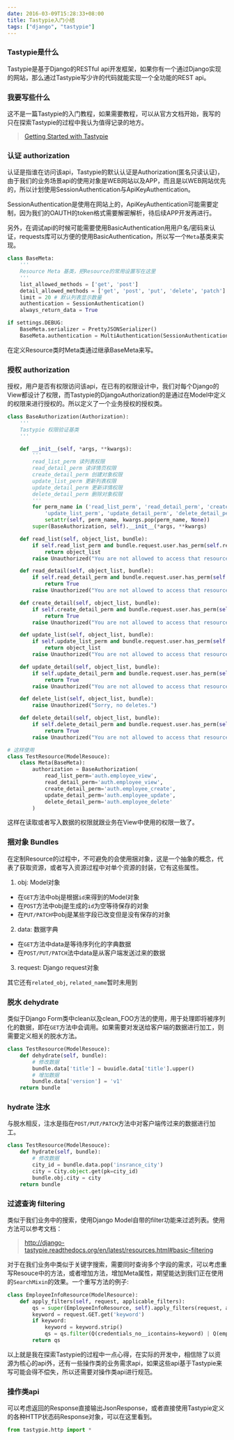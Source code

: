 ```yaml
---
date: 2016-03-09T15:28:33+08:00
title: Tastypie入门小结
tags: ["django", "tastypie"]
---
```


### Tastypie是什么

Tastypie是基于Django的RESTful api开发框架，如果你有一个通过Django实现的网站，那么通过Tastypie写少许的代码就能实现一个全功能的REST api。

### 我要写些什么

这不是一篇Tastypie的入门教程，如果需要教程，可以从官方文档开始，我写的只在探索Tastypie的过程中我认为值得记录的地方。

> [Getting Started with Tastypie](http://django-tastypie.readthedocs.org/en/latest/tutorial.html)

<!--more-->
### 认证 authorization

认证是指谁在访问该api，Tastypie的默认认证是Authorization(匿名只读认证)，由于我们的业务场景api的使用对象是WEB网站以及APP，而且是以WEB网站优先的，所以计划使用SessionAuthentication与ApiKeyAuthentication。

SessionAuthentication是使用在网站上的，ApiKeyAuthentication可能需要定制，因为我们的OAUTH的token格式需要解密解析，待后续APP开发再进行。

另外，在调试api的时候可能需要使用BasicAuthentication用用户名/密码来认证，requests库可以方便的使用BasicAuthentication，所以写一个`Meta`基类来实现。

```python
class BaseMeta:
    '''
    Resource Meta 基类，把Resource的常用设置写在这里
    '''
    list_allowed_methods = ['get', 'post']
    detail_allowed_methods = ['get', 'post', 'put', 'delete', 'patch']
    limit = 20 # 默认列表显示数量
    authentication = SessionAuthentication()
    always_return_data = True

if settings.DEBUG:
    BaseMeta.serializer = PrettyJSONSerializer()
    BaseMeta.authentication = MultiAuthentication(SessionAuthentication(), BasicAuthentication())
```

在定义Resource类时Meta类通过继承BaseMeta来写。

### 授权 authorization

授权，用户是否有权限访问该api，在已有的权限设计中，我们对每个Django的View都设计了权限，而Tastypie的DjangoAuthorization的是通过在Model中定义的权限来进行授权的。所以定义了一个业务授权的授权类。

```python
class BaseAuthorization(Authorization):
    '''
    Tastypie 权限验证基类
    '''

    def __init__(self, *args, **kwargs):
        '''
        read_list_perm 读列表权限
        read_detail_perm 读详情页权限
        create_detail_perm 创建对象权限
        update_list_perm 更新列表权限
        update_detail_perm 更新详情权限
        delete_detail_perm 删除对象权限
        '''
        for perm_name in ('read_list_perm', 'read_detail_perm', 'create_detail_perm', 
            'update_list_perm', 'update_detail_perm', 'delete_detail_perm'):
            setattr(self, perm_name, kwargs.pop(perm_name, None))
        super(BaseAuthorization, self).__init__(*args, **kwargs)

    def read_list(self, object_list, bundle):
        if self.read_list_perm and bundle.request.user.has_perm(self.read_list_perm):
            return object_list
        raise Unauthorized("You are not allowed to access that resource.")

    def read_detail(self, object_list, bundle):
        if self.read_detail_perm and bundle.request.user.has_perm(self.read_detail_perm):
            return True
        raise Unauthorized("You are not allowed to access that resource.")

    def create_detail(self, object_list, bundle):
        if self.create_detail_perm and bundle.request.user.has_perm(self.create_detail_perm):
            return True
        raise Unauthorized("You are not allowed to access that resource.")

    def update_list(self, object_list, bundle):
        if self.update_list_perm and bundle.request.user.has_perm(self.update_list_perm):
            return object_list
        raise Unauthorized("You are not allowed to access that resource.")

    def update_detail(self, object_list, bundle):
        if self.update_detail_perm and bundle.request.user.has_perm(self.update_detail_perm):
            return True
        raise Unauthorized("You are not allowed to access that resource.")

    def delete_list(self, object_list, bundle):
        raise Unauthorized("Sorry, no deletes.")

    def delete_detail(self, object_list, bundle):
        if self.delete_detail_perm and bundle.request.user.has_perm(self.delete_detail_perm):
            return True
        raise Unauthorized("You are not allowed to access that resource.")

# 这样使用
class TestResource(ModelResouce):
    class Meta(BaseMeta):
        authorization = BaseAuthorization(
            read_list_perm='auth.employee_view',
            read_detail_perm='auth.employee_view',
            create_detail_perm='auth.employee_create',
            update_detail_perm='auth.employee_update',
            delete_detail_perm='auth.employee_delete'
        )
```

这样在读取或者写入数据的权限就跟业务在View中使用的权限一致了。

### 捆对象 Bundles

在定制Resource的过程中，不可避免的会使用捆对象，这是一个抽象的概念，代表了获取资源，或者写入资源过程中对单个资源的封装，它有这些属性。

1. obj: Model对象
  * 在`GET`方法中obj是根据`id`来得到的Model对象
  * 在`POST`方法中obj是生成的`id`为空等待保存的对象
  * 在`PUT/PATCH`中obj是某些字段已改变但是没有保存的对象
2. data: 数据字典
  * 在`GET`方法中data是等待序列化的字典数据
  * 在`POST/PUT/PATCH`法中data是从客户端发送过来的数据
3. request: Django request对象

其它还有`related_obj`, `related_name`暂时未用到

### 脱水 dehydrate

类似于Django Form类中clean以及clean_FOO方法的使用，用于处理即将被序列化的数据，即在`GET`方法中会调用。如果需要对发送给客户端的数据进行加工，则需要定义相关的脱水方法。

```python
class TestResource(ModelResouce):
	def dehydrate(self, bundle):
        # 修改数据
        bundle.data['title'] = buuidle.data['title'].upper()
        # 增加数据
        bundle.data['version'] = 'v1'
    return bundle
```

### hydrate 注水

与脱水相反，注水是指在`POST/PUT/PATCH`方法中对客户端传过来的数据进行加工。

```python
class TestResource(ModelResouce):
	def hydrate(self, bundle):
        # 修改数据
        city_id = bundle.data.pop('insrance_city')
        city = City.object.get(pk=city_id)
        bundle.obj.city = city
    return bundle
```

### 过滤查询 filtering

类似于我们业务中的搜索，使用Django Model自带的filter功能来过滤列表。使用方法可以参考文档：

> <http://django-tastypie.readthedocs.org/en/latest/resources.html#basic-filtering>

对于在我们业务中类似于关键字搜索，需要同时查询多个字段的需求，可以考虑重写Resouce中的方法，或者增加方法，增加Meta属性，期望能达到我们正在使用的`SearchMixin`的效果。一个重写方法的例子:

```python
class EmployeeInfoResource(ModelResource):
    def apply_filters(self, request, applicable_filters):
        qs = super(EmployeeInfoResource, self).apply_filters(request, applicable_filters)
        keyword = request.GET.get('keyword')
        if keyword:
            keyword = keyword.strip()
            qs = qs.filter(Q(credentials_no__icontains=keyword) | Q(emp_name__icontains=keyword))
        return qs
```

以上就是我在探索Tastypie的过程中一点心得，在实际的开发中，相信除了以资源为核心的api外，还有一些操作类的业务需求api，如果这些api基于Tastypie来写可能会得不偿失，所以还需要对操作类api进行规范。

### 操作类api

可以考虑返回的Response直接输出JsonResponse，或者直接使用Tastypie定义的各种HTTP状态码Response对象，可以在这里看到。

```python
from tastypie.http import *
```
